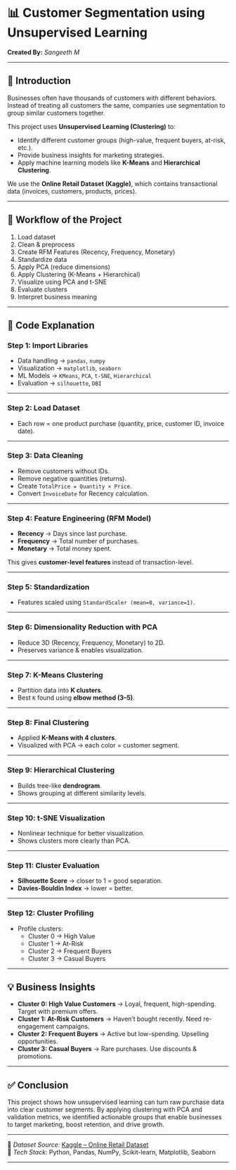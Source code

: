# 📊 Customer Segmentation using Unsupervised Learning

**Created By:** *Sangeeth M*

---

## 🔹 Introduction

Businesses often have thousands of customers with different behaviors. Instead of treating all customers the same, companies use segmentation to group similar customers together.

This project uses **Unsupervised Learning (Clustering)** to:

- Identify different customer groups (high-value, frequent buyers, at-risk, etc.).
- Provide business insights for marketing strategies.
- Apply machine learning models like **K-Means** and **Hierarchical Clustering**.

We use the **Online Retail Dataset (Kaggle)**, which contains transactional data (invoices, customers, products, prices).

---

## 🔄 Workflow of the Project

1. Load dataset  
2. Clean & preprocess  
3. Create RFM Features (Recency, Frequency, Monetary)  
4. Standardize data  
5. Apply PCA (reduce dimensions)  
6. Apply Clustering (K-Means + Hierarchical)  
7. Visualize using PCA and t-SNE  
8. Evaluate clusters  
9. Interpret business meaning  

---

## 📝 Code Explanation

### **Step 1: Import Libraries**
- Data handling → `pandas`, `numpy`  
- Visualization → `matplotlib`, `seaborn`  
- ML Models → `KMeans`, `PCA`, `t-SNE`, `Hierarchical`  
- Evaluation → `silhouette`, `DBI`  

---

### **Step 2: Load Dataset**
- Each row = one product purchase (quantity, price, customer ID, invoice date).  

---

### **Step 3: Data Cleaning**
- Remove customers without IDs.  
- Remove negative quantities (returns).  
- Create `TotalPrice = Quantity × Price`.  
- Convert `InvoiceDate` for Recency calculation.  

---

### **Step 4: Feature Engineering (RFM Model)**  
- **Recency** → Days since last purchase.  
- **Frequency** → Total number of purchases.  
- **Monetary** → Total money spent.  

This gives **customer-level features** instead of transaction-level.  

---

### **Step 5: Standardization**  
- Features scaled using `StandardScaler (mean=0, variance=1)`.  

---

### **Step 6: Dimensionality Reduction with PCA**
- Reduce 3D (Recency, Frequency, Monetary) to 2D.  
- Preserves variance & enables visualization.  

---

### **Step 7: K-Means Clustering**
- Partition data into **K clusters**.  
- Best `K` found using **elbow method (3–5)**.  

---

### **Step 8: Final Clustering**
- Applied **K-Means with 4 clusters**.  
- Visualized with PCA → each color = customer segment.  

---

### **Step 9: Hierarchical Clustering**
- Builds tree-like **dendrogram**.  
- Shows grouping at different similarity levels.  

---

### **Step 10: t-SNE Visualization**
- Nonlinear technique for better visualization.  
- Shows clusters more clearly than PCA.  

---

### **Step 11: Cluster Evaluation**
- **Silhouette Score** → closer to 1 = good separation.  
- **Davies-Bouldin Index** → lower = better.  

---

### **Step 12: Cluster Profiling**
- Profile clusters:  
  - Cluster 0 → High Value  
  - Cluster 1 → At-Risk  
  - Cluster 2 → Frequent Buyers  
  - Cluster 3 → Casual Buyers  

---

## 💡 Business Insights

- **Cluster 0: High Value Customers** → Loyal, frequent, high-spending. Target with premium offers.  
- **Cluster 1: At-Risk Customers** → Haven’t bought recently. Need re-engagement campaigns.  
- **Cluster 2: Frequent Buyers** → Active but low-spending. Upselling opportunities.  
- **Cluster 3: Casual Buyers** → Rare purchases. Use discounts & promotions.  

---

## ✅ Conclusion

This project shows how unsupervised learning can turn raw purchase data into clear customer segments. By applying clustering with PCA and validation metrics, we identified actionable groups that enable businesses to target marketing, boost retention, and drive growth.  

---

📌 *Dataset Source:* [Kaggle – Online Retail Dataset](https://www.kaggle.com/)  
📌 *Tech Stack:* Python, Pandas, NumPy, Scikit-learn, Matplotlib, Seaborn  

---
